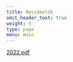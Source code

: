 ```yaml
---
title: Beszámolók
omit_header_text: true
weight: 5
type: page
menu: main
---
```


[2022.pdf](/animalpolice/files/2022.pdf)
